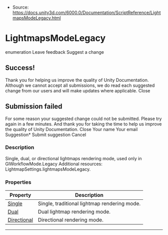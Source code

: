 * Source: https://docs.unity3d.com/6000.0/Documentation/ScriptReference/LightmapsModeLegacy.html

# LightmapsModeLegacy
enumeration
Leave feedback
Suggest a change
## Success!
Thank you for helping us improve the quality of Unity Documentation. Although we cannot accept all submissions, we do read each suggested change from our users and will make updates where applicable.
Close
## Submission failed
For some reason your suggested change could not be submitted. Please <a>try again</a> in a few minutes. And thank you for taking the time to help us improve the quality of Unity Documentation.
Close
Your name Your email Suggestion* Submit suggestion
Cancel
### Description
Single, dual, or directional lightmaps rendering mode, used only in GIWorkflowMode.Legacy
Additional resources: LightmapSettings.lightmapsModeLegacy.
### Properties
Property | Description  
---|---  
[Single](https://docs.unity3d.com/6000.0/Documentation/ScriptReference/LightmapsModeLegacy.Single.html) | Single, traditional lightmap rendering mode.  
[Dual](https://docs.unity3d.com/6000.0/Documentation/ScriptReference/LightmapsModeLegacy.Dual.html) | Dual lightmap rendering mode.  
[Directional](https://docs.unity3d.com/6000.0/Documentation/ScriptReference/LightmapsModeLegacy.Directional.html) | Directional rendering mode.  
* * *

